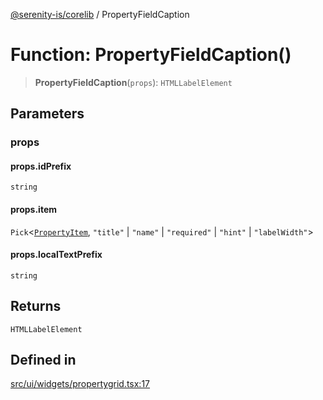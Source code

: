 [@serenity-is/corelib](../README.md) / PropertyFieldCaption

# Function: PropertyFieldCaption()

> **PropertyFieldCaption**(`props`): `HTMLLabelElement`

## Parameters

### props

#### props.idPrefix

`string`

#### props.item

`Pick`\<[`PropertyItem`](../interfaces/PropertyItem.md), `"title"` \| `"name"` \| `"required"` \| `"hint"` \| `"labelWidth"`\>

#### props.localTextPrefix

`string`

## Returns

`HTMLLabelElement`

## Defined in

[src/ui/widgets/propertygrid.tsx:17](https://github.com/serenity-is/serenity/blob/master/packages/corelib/src/ui/widgets/propertygrid.tsx#L17)
